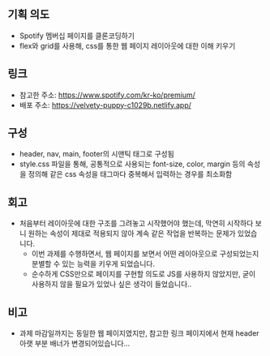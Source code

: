 ## 기획 의도
- Spotify 멤버십 페이지를 클론코딩하기
- flex와 grid를 사용해, css를 통한 웹 페이지 레이아웃에 대한 이해 키우기

## 링크
- 참고한 주소: https://www.spotify.com/kr-ko/premium/
- 배포 주소: https://velvety-puppy-c1029b.netlify.app/

## 구성
- header, nav, main, footer의 시맨틱 태그로 구성됨
- style.css 파일을 통해, 공통적으로 사용되는 font-size, color, margin 등의 속성을 정의해 같은 css 속성을 태그마다 중복해서 입력하는 경우를 최소화함 

## 회고
- 처음부터 레이아웃에 대한 구조를 그려놓고 시작했어야 했는데, 막연히 시작하다 보니 원하는 속성이 제대로 적용되지 않아 계속 같은 작업을 반복하는 문제가 있었습니다.
  - 이번 과제를 수행하면서, 웹 페이지를 보면서 어떤 레이아웃으로 구성되었는지 분별할 수 있는 능력을 키우게 되었습니다.
  - 순수하게 CSS만으로 페이지를 구현할 의도로 JS를 사용하지 않았지만, 굳이 사용하지 않을 필요가 있었나 싶은 생각이 들었습니다.. 


## 비고
- 과제 마감일까지는 동일한 웹 페이지였지만, 참고한 링크 페이지에서 현재 header 아랫 부분 배너가 변경되어있습니다... 